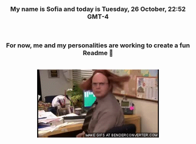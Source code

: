


<div align="center">
<h3 >My name is Sofia and today is Tuesday, 26 October, 22:52 GMT-4</h3><br>
<h3 >For now, me and my personalities are working to create a fun Readme 👋
</h3><br>
<img src='img/dwight.gif' alt='working...'/>
</div>
